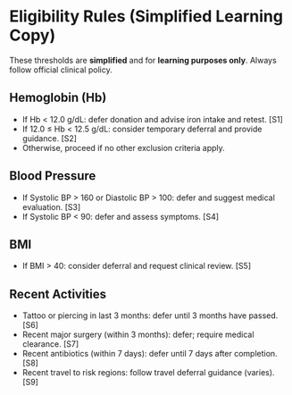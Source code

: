 # Eligibility Rules (Simplified Learning Copy)

These thresholds are **simplified** and for **learning purposes only**. Always follow official clinical policy.

## Hemoglobin (Hb)
- If Hb < 12.0 g/dL: defer donation and advise iron intake and retest. [S1]
- If 12.0 ≤ Hb < 12.5 g/dL: consider temporary deferral and provide guidance. [S2]
- Otherwise, proceed if no other exclusion criteria apply.

## Blood Pressure
- If Systolic BP > 160 or Diastolic BP > 100: defer and suggest medical evaluation. [S3]
- If Systolic BP < 90: defer and assess symptoms. [S4]

## BMI
- If BMI > 40: consider deferral and request clinical review. [S5]

## Recent Activities
- Tattoo or piercing in last 3 months: defer until 3 months have passed. [S6]
- Recent major surgery (within 3 months): defer; require medical clearance. [S7]
- Recent antibiotics (within 7 days): defer until 7 days after completion. [S8]
- Recent travel to risk regions: follow travel deferral guidance (varies). [S9]
